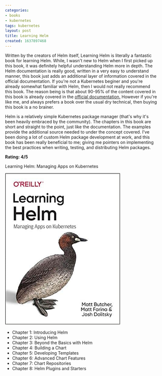 ```yaml
---
categories:
- books
- kubernetes
tags: kubernetes
layout: post
title: Learning Helm
created: 1637897468
---
```


Written by the creators of Helm itself, Learning Helm is literally a fantastic book for learning Helm. While, I wasn't new to Helm when I first picked up this book, it was definitely helpful understanding Helm more in depth. The Helm documentation is really good, written in a very easy to understand manner, this book just adds an additional layer of information covered in the official documentation. If you're not a Kubernetes beginer and you're already somewhat familiar with Helm, then I would not really recommend this book. The reason being is that about 90-95% of the content covered in this book is already covered in the <a href="https://helm.sh/docs/" target="_blank">official documentation.</a> However if you're like me, and always prefers a book over the usual dry technical, then buying this book is a no brainer.

Helm is a relatively simple Kubernetes package manager (that's why it's been heavily embraced by the community). The chapters in this book are short and straight to the point, just like the documentation. The examples provide the additional source needed to under the concept covered.  I've been doing a lot of custom Helm package development at work, and this book has been really beneficial to me; giving me pointers on implementing the best practices when writing, testing, and distributing Helm packages.

**Rating: 4/5**

Learning Helm: Managing Apps on Kubernetes

<a href="https://www.amazon.com/Learning-Helm-Managing-Apps-Kubernetes/dp/1492083658" target="_blank"><img src="/assets/books/learning-helm.jpg"></a>

* Chapter 1: Introducing Helm
* Chapter 2: Using Helm
* Chapter 3: Beyond the Basics with Helm
* Chapter 4: Building a Chart
* Chapter 5: Developing Templates
* Chapter 6: Advanced Chart Features
* Chapter 7: Chart Repositories
* Chapter 8: Helm Plugins and Starters
